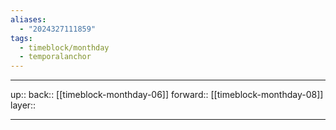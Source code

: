 ```yaml
---
aliases:
  - "2024327111859"
tags:
  - timeblock/monthday
  - temporalanchor
---
```




***

up:: 
back:: [[timeblock-monthday-06]]
forward:: [[timeblock-monthday-08]]
layer:: 

***

